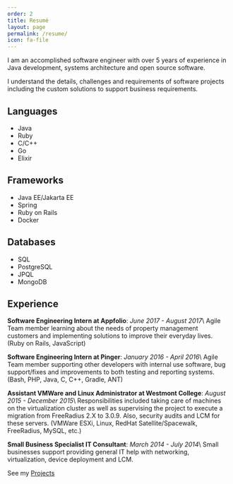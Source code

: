 ```yaml
---
order: 2
title: Resumé
layout: page
permalink: /resume/
icon: fa-file
---
```


I am an accomplished software engineer with over 5 years of experience in Java development, systems architecture and open source software.

I understand the details, challenges and requirements of software projects including the custom solutions to support business requirements.

## Languages

- Java
- Ruby
- C/C++
- Go
- Elixir

## Frameworks

- Java EE/Jakarta EE
- Spring
- Ruby on Rails
- Docker

## Databases

- SQL
- PostgreSQL
- JPQL
- MongoDB

## Experience

**Software Engineering Intern at Appfolio**: *June 2017 - August 2017*\\
Agile Team member learning about the needs of property management customers and implementing solutions to improve their everyday lives. (Ruby on Rails, JavaScript)

**Software Engineering Intern at Pinger**: *January 2016 - April 2016*\\
Agile Team member supporting other developers with internal use software, bug support/fixes and improvements to both testing and reporting systems. (Bash, PHP, Java, C, C++, Gradle, ANT)

**Assistant VMWare and Linux Administrator at Westmont College**: *August 2015 - December 2015*\\
Responsibilities included taking care of machines on the virtualization cluster as well as supervising the project to execute a migration from FreeRadius 2.X to 3.0.9. Also, security audits and LCM for these servers. (VMWare ESXi, Linux, RedHat Satellite/Spacewalk, FreeRadius, MySQL, etc.)

**Small Business Specialist IT Consultant**: *March 2014 - July 2014*\\
Small businesses support providing general IT help with networking, virtualization, device deployment and LCM.

See my [Projects](/projects)
